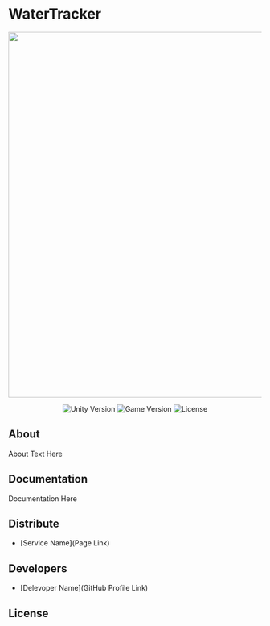 # WaterTracker
<p align="center">
      <img src="Project Logo Url" width="726">
</p>

<p align="center">
   <img src="" alt="Unity Version">
   <img src="" alt="Game Version">
   <img src="" alt="License">
</p>

## About

About Text Here

## Documentation

Documentation Here

## Distribute

- [Service Name](Page Link)


## Developers

- [Delevoper Name](GitHub Profile Link)

## License
